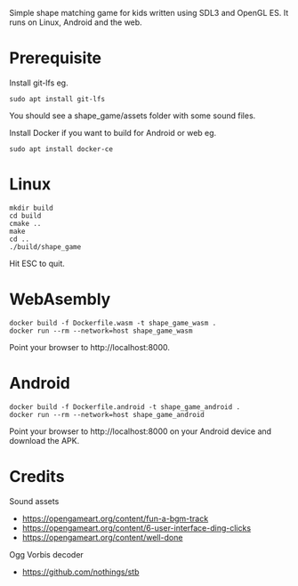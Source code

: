 Simple shape matching game for kids written using SDL3 and OpenGL ES.
It runs on Linux, Android and the web.

# Prerequisite
Install git-lfs eg.
```
sudo apt install git-lfs
```

You should see a shape_game/assets folder with some sound files.

Install Docker if you want to build for Android or web eg.
```
sudo apt install docker-ce
```

# Linux
```
mkdir build
cd build
cmake ..
make
cd ..
./build/shape_game
```

Hit ESC to quit.

# WebAsembly 
```
docker build -f Dockerfile.wasm -t shape_game_wasm .
docker run --rm --network=host shape_game_wasm
```

Point your browser to http://localhost:8000.

# Android
```
docker build -f Dockerfile.android -t shape_game_android .
docker run --rm --network=host shape_game_android
```

Point your browser to http://localhost:8000 on your Android device and download the APK.

# Credits
Sound assets 
- https://opengameart.org/content/fun-a-bgm-track
- https://opengameart.org/content/6-user-interface-ding-clicks
- https://opengameart.org/content/well-done

Ogg Vorbis decoder
 - https://github.com/nothings/stb

